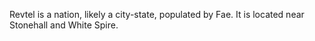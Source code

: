 Revtel is a nation, likely a city-state, populated by Fae. It is located near Stonehall and White Spire.